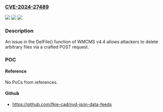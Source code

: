 ### [CVE-2024-27489](https://cve.mitre.org/cgi-bin/cvename.cgi?name=CVE-2024-27489)
![](https://img.shields.io/static/v1?label=Product&message=n%2Fa&color=blue)
![](https://img.shields.io/static/v1?label=Version&message=n%2Fa&color=blue)
![](https://img.shields.io/static/v1?label=Vulnerability&message=n%2Fa&color=brighgreen)

### Description

An issue in the DelFile() function of WMCMS v4.4 allows attackers to delete arbitrary files via a crafted POST request.

### POC

#### Reference
No PoCs from references.

#### Github
- https://github.com/fkie-cad/nvd-json-data-feeds

